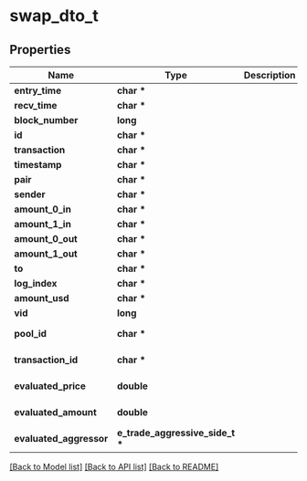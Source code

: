 # swap_dto_t

## Properties
Name | Type | Description | Notes
------------ | ------------- | ------------- | -------------
**entry_time** | **char \*** |  | [optional] 
**recv_time** | **char \*** |  | [optional] 
**block_number** | **long** |  | [optional] 
**id** | **char \*** |  | [optional] 
**transaction** | **char \*** |  | [optional] 
**timestamp** | **char \*** |  | [optional] 
**pair** | **char \*** |  | [optional] 
**sender** | **char \*** |  | [optional] 
**amount_0_in** | **char \*** |  | [optional] 
**amount_1_in** | **char \*** |  | [optional] 
**amount_0_out** | **char \*** |  | [optional] 
**amount_1_out** | **char \*** |  | [optional] 
**to** | **char \*** |  | [optional] 
**log_index** | **char \*** |  | [optional] 
**amount_usd** | **char \*** |  | [optional] 
**vid** | **long** |  | [optional] 
**pool_id** | **char \*** |  | [optional] [readonly] 
**transaction_id** | **char \*** |  | [optional] [readonly] 
**evaluated_price** | **double** |  | [optional] [readonly] 
**evaluated_amount** | **double** |  | [optional] [readonly] 
**evaluated_aggressor** | **e_trade_aggressive_side_t \*** |  | [optional] 

[[Back to Model list]](../README.md#documentation-for-models) [[Back to API list]](../README.md#documentation-for-api-endpoints) [[Back to README]](../README.md)


